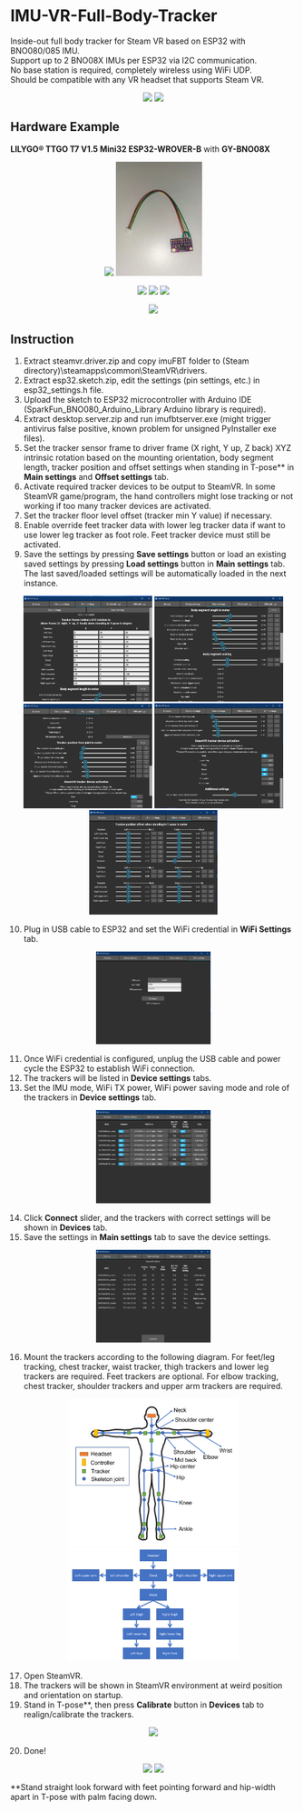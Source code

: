 # IMU-VR-Full-Body-Tracker
 Inside-out full body tracker for Steam VR based on ESP32 with BNO080/085 IMU.  
 Support up to 2 BNO08X IMUs per ESP32 via I2C communication.  
 No base station is required, completely wireless using WiFi UDP.  
 Should be compatible with any VR headset that supports Steam VR.  
 <p align="middle">
 <img src="media\preview_feet.gif" width="40%">
 <img src="media\preview_shoulder.gif" width="40%">
 </p>
 
## Hardware Example
 **LILYGO® TTGO T7 V1.5 Mini32 ESP32-WROVER-B** with **GY-BNO08X**  
 <p align="middle">
 <img src="media/ttgo-t7-v1.5_gy-bno08x.jpg" width="30%">
 <img src="media/gy-bno08x_extension.jpg" width="30%">
 <p/>
 <p align="middle">
 <img src="media/tracker.jpg" width="30%">
 <img src="media/extension.jpg" width="30%">
 <img src="media/tracker_extension.jpg" width="30%">
 <p/>
 <p/>
 <p align="middle">
 <img src="media/ttgo-t7-v1.5_gy-bno08x_connection.png" width="50%">
 <p/>

## Instruction
 1. Extract steamvr.driver.zip and copy imuFBT folder to (Steam directory)\steamapps\common\SteamVR\drivers.  
 2. Extract esp32.sketch.zip, edit the settings (pin settings, etc.) in esp32_settings.h file.  
 3. Upload the sketch to ESP32 microcontroller with Arduino IDE (SparkFun_BNO080_Arduino_Library Arduino library is required).  
 4. Extract desktop.server.zip and run imufbtserver.exe (might trigger antivirus false positive, known problem for unsigned PyInstaller exe files).  
 5. Set the tracker sensor frame to driver frame (X right, Y up, Z back) XYZ intrinsic rotation based on the mounting orientation, body segment length, tracker position and offset settings when standing in T-pose** in **Main settings** and **Offset settings** tab.  
 6. Activate required tracker devices to be output to SteamVR. In some SteamVR game/program, the hand controllers might lose tracking or not working if too many tracker devices are activated.  
 7. Set the tracker floor level offset (tracker min Y value) if necessary.  
 8. Enable override feet tracker data with lower leg tracker data if want to use lower leg tracker as foot role. Feet tracker device must still be activated.  
 9. Save the settings by pressing **Save settings** button or load an existing saved settings by pressing **Load settings** button in **Main settings** tab. The last saved/loaded settings will be automatically loaded in the next instance.  
 <p align="middle">
 <img src="media/desktop_app_settings_1.png" width="45%">
 <img src="media/desktop_app_settings_2.png" width="45%">
 <img src="media/desktop_app_settings_3.png" width="45%">
 <img src="media/desktop_app_settings_4.png" width="45%">
 <img src="media/desktop_app_offset_settings.png" width="45%">
 <p/>
 
 10. Plug in USB cable to ESP32 and set the WiFi credential in **WiFi Settings** tab.  
 <p align="middle">
 <img src="media/desktop_app_wifi_settings.png" width="40%">
 <p/>
 
 11. Once WiFi credential is configured, unplug the USB cable and power cycle the ESP32 to establish WiFi connection.  
 12. The trackers will be listed in **Device settings** tabs.  
 13. Set the IMU mode, WiFi TX power, WiFi power saving mode and role of the trackers in **Device settings** tab.  
 <p align="middle">
 <img src="media/desktop_app_choose_role.png" width="40%">
 <p/>
 
 14. Click **Connect** slider, and the trackers with correct settings will be shown in **Devices** tab.  
 15. Save the settings in **Main settings** tab to save the device settings.  
 <p align="middle">
 <img src="media/desktop_app_devices_list.png" width="40%">
 <p/>
 
 16. Mount the trackers according to the following diagram. For feet/leg tracking, chest tracker, waist tracker, thigh trackers and lower leg trackers are required. Feet trackers are optional. For elbow tracking, chest tracker, shoulder trackers and upper arm trackers are required.  
 <p align="middle">
 <img src="media/T-pose_skeleton_diagram.png" width="60%">
 <img src="media/tracker_kinematic_chain.png" width="60%">
 <p/>
 
 17. Open SteamVR.  
 18. The trackers will be shown in SteamVR environment at weird position and orientation on startup.  
 19. Stand in T-pose**, then press **Calibrate** button in **Devices** tab to realign/calibrate the trackers.  
 <p align="middle">
 <img src="media/steamvr_sensors_alignment.gif" width="60%">
 <p/>
 
 20. Done!  
 <p align="middle">
 <img src="media/final_result.gif" width="60%">
 <img src="media/feet_saber.gif" width="60%">
 <p/>
 
 **Stand straight look forward with feet pointing forward and hip-width apart in T-pose with palm facing down.
